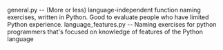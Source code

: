
general.py -- (More or less) language-independent function naming exercises, written in Python.  Good to evaluate people who have limited Python experience.
language_features.py -- Naming exercises for python programmers that's focused on knowledge of features of the Python language 

